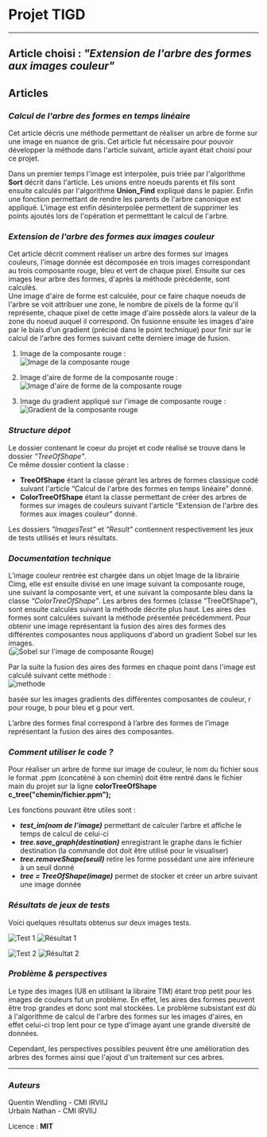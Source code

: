 # Projet TIGD
--------------------------

## Article choisi : *"Extension de l'arbre des formes aux images couleur"*

## Articles 

### *Calcul de l'arbre des formes en temps linéaire*

Cet article décris une méthode permettant de réaliser un arbre de forme sur une image en nuance de gris. Cet article fut nécessaire pour pouvoir développer la méthode dans l'article suivant, article ayant était choisi pour ce projet. 

Dans un premier temps l'image est interpolée, puis triée par l'algorithme **Sort** décrit dans l'article. Les unions entre noeuds parents et fils sont ensuite calculés par l'algorithme **Union_Find** expliqué dans le papier. Enfin une fonction permettant de rendre les parents de l'arbre canonique est appliqué. L'image est enfin désinterpolée permettent de supprimer les points ajoutés lors de l'opération et permetttant le calcul de l'arbre. 

### *Extension de l'arbre des formes aux images couleur*

Cet article décrit comment réaliser un arbre des formes sur images couleurs, l'image donnée est décomposée en trois images correspondant au trois composante rouge, bleu et vert de chaque pixel. Ensuite sur ces images leur arbre des formes, d'après la méthode précédente, sont calculés.   
Une image d'aire de forme est calculée, pour ce faire chaque noeuds de l'arbre se voit attribuer une zone, le nombre de pixels de la forme qu'il représente, chaque pixel de cette image d'aire possède alors la valeur de la zone du noeud auquel il correspond. On fusionne ensuite les images d'aire par le biais d'un gradient (précisé dans le point technique) pour finir sur le calcul de l'arbre des formes suivant cette derniere image de fusion. 

1. Image de la composante rouge :   
![Image de la composante rouge](/ReadmeMedia/rouge.png)    

2. Image d'aire de forme de la composante rouge :   
![Image d'aire de forme de la composante rouge](/ReadmeMedia/aireR.jpg) 

3. Image du gradient appliqué sur l'image de composante rouge :   
![Gradient de la composante rouge](/ReadmeMedia/GradientRouge.png)


### *Structure dépot*

Le dossier contenant le coeur du projet et code réalisé se trouve dans le dossier *"TreeOfShape"*.   
Ce même dossier contient la classe :  
 - **TreeOfShape** étant la classe gérant les arbres de formes classique codé suivant l'article “Calcul de l'arbre des formes en temps linéaire” donné.
 - **ColorTreeOfShape** étant la classe permettant de créer des arbres de formes sur images de couleurs suivant l'article “Extension de l'arbre des formes aux images couleur” donné.   
 
Les dossiers *"ImagesTest"* et *"Result"* contiennent respectivement les jeux de tests utilisés et leurs résultats.


### *Documentation technique*

L’image couleur rentrée est chargée dans un objet Image de la librairie Cimg, elle est ensuite divisé en une image suivant la composante rouge, une suivant la composante vert, et une suivant la composante bleu dans la classe *“ColorTreeOfShape”*. 
Les arbres des formes (classe “TreeOfShape”), sont ensuite calculés suivant la méthode décrite plus haut. Les aires des formes sont calculées suivant la méthode présentée précédemment. 
Pour obtenir une image représentant la fusion des aires des formes des différentes composantes nous appliquons d'abord un gradient Sobel sur les images.     
(![Sobel sur l'image de composante Rouge](/ReadmeMedia/GradientRouge.jpg)) 

Par la suite la fusion des aires des formes en chaque point dans l'image est calculé suivant cette méthode :    
![methode](/ReadmeMedia/methodeAire.png)

basée sur les images gradients des différentes composantes de couleur, r pour rouge, b pour bleu et g pour vert. 

L’arbre des formes final correspond à l’arbre des formes de l’image représentant la fusion des aires des composantes.


### *Comment utiliser le code ?*

Pour réaliser un arbre de forme sur image de couleur, le nom du fichier sous le format .ppm (concaténé à son chemin) doit être rentré dans le fichier main du projet sur la ligne **colorTreeOfShape c_tree("chemin/fichier.ppm");**

Les fonctions pouvant être utiles sont : 
- __*test_im(nom de l’image)*__ permettant de calculer l’arbre et affiche le temps de calcul de celui-ci
- __*tree.save_graph(destination)*__ enregistrant le graphe dans le fichier destination (la commande dot doit être utilisé pour le visualiser)
- __*tree.removeShape(seuil)*__ retire les forme possédant une aire inférieure à un seuil donné
-  __*tree = TreeOfShape(image)*__ permet de stocker et créer un arbre suivant une image donnée


### *Résultats de jeux de tests*

Voici quelques résultats obtenus sur deux images tests. 

![Test 1](/ReadmeMedia/JeuxTest.jpg) ![Résultat 1](/ReadmeMedia/resultat1.jpg)

![Test 2](/ReadmeMedia/JeuxTest2.jpg) ![Résultat 2](/ReadmeMedia/resultat2.jpg)

### *Problème & perspectives*

Le type des images (U8 en utilisant la libraire TIM) étant trop petit pour les images de couleurs fut un problème. En effet, les aires des formes peuvent être trop grandes et donc sont mal stockées. 
Le problème subsistant est dù à l'algorithme de calcul de l'arbre des formes sur les images d'aires, en effet celui-ci trop lent pour ce type d'image ayant une grande diversité de données.

Cependant, les perspectives possibles peuvent être une amélioration des arbres des formes ainsi que l'ajout d'un traitement sur ces arbres. 


--------------------------

### *Auteurs*
Quentin Wendling - CMI IRVIIJ   
Urbain Nathan - CMI IRVIIJ

Licence : **MIT**
